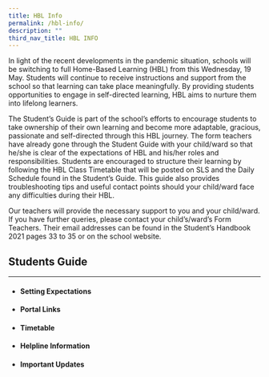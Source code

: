 ```yaml
---
title: HBL Info
permalink: /hbl-info/
description: ""
third_nav_title: HBL INFO
---
```

In light of the recent developments in the pandemic situation, schools will be switching to full Home-Based Learning (HBL) from this Wednesday, 19 May. Students will continue to receive instructions and support from the school so that learning can take place meaningfully. By providing students opportunities to engage in self-directed learning, HBL aims to nurture them into lifelong learners.   
  
The Student’s Guide is part of the school’s efforts to encourage students to take ownership of their own learning and become more adaptable, gracious, passionate and self-directed through this HBL journey. The form teachers have already gone through the Student Guide with your child/ward so that he/she is clear of the expectations of HBL and his/her roles and responsibilities. Students are encouraged to structure their learning by following the HBL Class Timetable that will be posted on SLS and the Daily Schedule found in the Student’s Guide. This guide also provides troubleshooting tips and useful contact points should your child/ward face any difficulties during their HBL.  
  
Our teachers will provide the necessary support to you and your child/ward. If you have further queries, please contact your child’s/ward’s Form Teachers. Their email addresses can be found in the Student’s Handbook 2021 pages 33 to 35 or on the school website.

## Students Guide

---

* #### Setting Expectations
* #### Portal Links
* #### Timetable
* #### Helpline Information
* #### Important Updates
